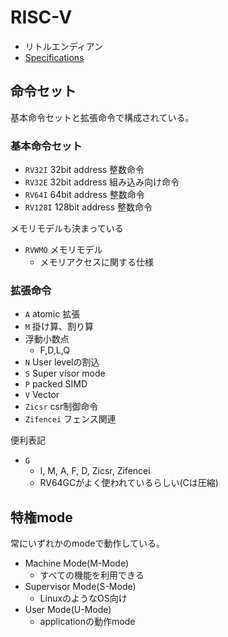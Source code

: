 # RISC-V

* リトルエンディアン
* [Specifications](https://riscv.org/technical/specifications/)

## 命令セット

基本命令セットと拡張命令で構成されている。

### 基本命令セット

* `RV32I` 32bit address 整数命令
* `RV32E` 32bit address 組み込み向け命令
* `RV64I` 64bit address 整数命令
* `RV128I` 128bit address 整数命令

メモリモデルも決まっている

* `RVWMO` メモリモデル
  * メモリアクセスに関する仕様

### 拡張命令

* `A` atomic 拡張
* `M` 掛け算、割り算
* 浮動小数点
  * F,D,L,Q
* `N` User levelの割込
* `S` Super visor mode
* `P` packed SIMD
* `V` Vector
* `Zicsr` csr制御命令
* `Zifencei` フェンス関連

便利表記

* `G`
  * I, M, A, F, D, Zicsr, Zifencei
  * RV64GCがよく使われているらしい(Cは圧縮)

## 特権mode

常にいずれかのmodeで動作している。

* Machine Mode(M-Mode)
  * すべての機能を利用できる
* Supervisor Mode(S-Mode)
  * LinuxのようなOS向け
* User Mode(U-Mode)
  * applicationの動作mode

